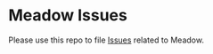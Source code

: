 # Meadow Issues

Please use this repo to file [Issues](https://github.com/WildernessLabs/Meadow_Issues/issues) related to Meadow.
